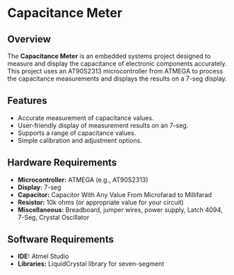 # Capacitance Meter

## Overview

The **Capacitance Meter** is an embedded systems project designed to measure and display the capacitance of electronic components accurately. This project uses an AT90S2313 microcontroller from ATMEGA to process the capacitance measurements and displays the results on a 7-seg display.

## Features

- Accurate measurement of capacitance values.
- User-friendly display of measurement results on an 7-seg.
- Supports a range of capacitance values.
- Simple calibration and adjustment options.

## Hardware Requirements

- **Microcontroller:** ATMEGA (e.g., AT90S2313)
- **Display:** 7-seg
- **Capacitor:** Capacitor With Any Value From Microfarad to Millifarad
- **Resistor:** 10k ohms (or appropriate value for your circuit)
- **Miscellaneous:** Breadboard, jumper wires, power supply, Latch 4094, 7-Seg, Crystal Oscillator

## Software Requirements

- **IDE:** Atmel Studio
- **Libraries:** LiquidCrystal library for seven-segment

